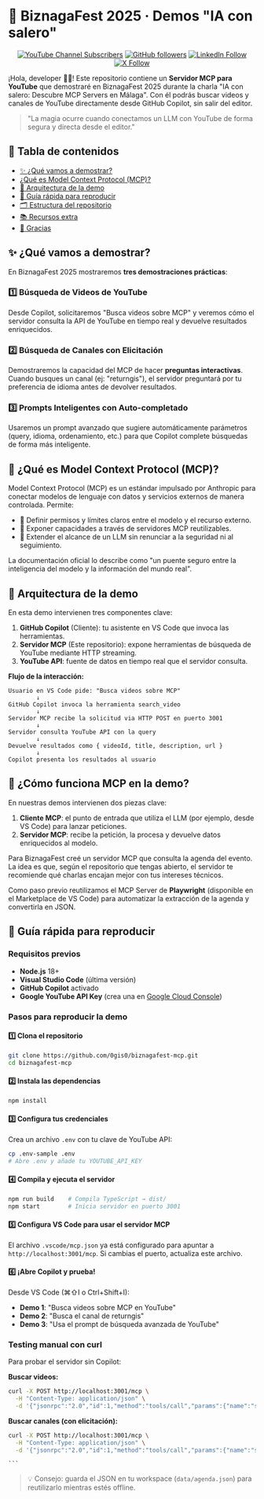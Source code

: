 # 🎉 BiznagaFest 2025 · Demos "IA con salero"

<div align="center">

[![YouTube Channel Subscribers](https://img.shields.io/youtube/channel/subscribers/UC140iBrEZbOtvxWsJ-Tb0lQ?style=for-the-badge&logo=youtube&logoColor=white&color=red)](https://www.youtube.com/c/GiselaTorres?sub_confirmation=1)
[![GitHub followers](https://img.shields.io/github/followers/0GiS0?style=for-the-badge&logo=github&logoColor=white)](https://github.com/0GiS0)
[![LinkedIn Follow](https://img.shields.io/badge/LinkedIn-Sígueme-blue?style=for-the-badge&logo=linkedin&logoColor=white)](https://www.linkedin.com/in/giselatorresbuitrago/)
[![X Follow](https://img.shields.io/badge/X-Sígueme-black?style=for-the-badge&logo=x&logoColor=white)](https://twitter.com/0GiS0)

</div>

¡Hola, developer 👋🏻! Este repositorio contiene un **Servidor MCP para YouTube** que demostraré en BiznagaFest 2025 durante la charla "IA con salero: Descubre MCP Servers en Málaga". Con él podrás buscar videos y canales de YouTube directamente desde GitHub Copilot, sin salir del editor.

> "La magia ocurre cuando conectamos un LLM con YouTube de forma segura y directa desde el editor."

## 🧭 Tabla de contenidos
- [✨ ¿Qué vamos a demostrar?](#-qué-vamos-a-demostrar)
- [¿Qué es Model Context Protocol (MCP)?](#-qué-es-model-context-protocol-mcp)
- [🔄 Arquitectura de la demo](#-arquitectura-de-la-demo)
- [🚀 Guía rápida para reproducir](#-guía-rápida-para-reproducir)
- [🗂️ Estructura del repositorio](#-estructura-del-repositorio)
- [📚 Recursos extra](#-recursos-extra)
- [🙌 Gracias](#-gracias)

## ✨ ¿Qué vamos a demostrar?

En BiznagaFest 2025 mostraremos **tres demostraciones prácticas**:

### 1️⃣ **Búsqueda de Videos de YouTube**
Desde Copilot, solicitaremos "Busca videos sobre MCP" y veremos cómo el servidor consulta la API de YouTube en tiempo real y devuelve resultados enriquecidos.

### 2️⃣ **Búsqueda de Canales con Elicitación**
Demostraremos la capacidad del MCP de hacer **preguntas interactivas**. Cuando busques un canal (ej: "returngis"), el servidor preguntará por tu preferencia de idioma antes de devolver resultados.

### 3️⃣ **Prompts Inteligentes con Auto-completado**
Usaremos un prompt avanzado que sugiere automáticamente parámetros (query, idioma, ordenamiento, etc.) para que Copilot complete búsquedas de forma más inteligente.


## 🤖 ¿Qué es Model Context Protocol (MCP)?
Model Context Protocol (MCP) es un estándar impulsado por Anthropic para conectar modelos de lenguaje con datos y servicios externos de manera controlada. Permite:

- 🔐 Definir permisos y límites claros entre el modelo y el recurso externo.
- 🔌 Exponer capacidades a través de servidores MCP reutilizables.
- 🚀 Extender el alcance de un LLM sin renunciar a la seguridad ni al seguimiento.

La documentación oficial lo describe como "un puente seguro entre la inteligencia del modelo y la información del mundo real".

## 🔄 Arquitectura de la demo
En esta demo intervienen tres componentes clave:

1. **GitHub Copilot** (Cliente): tu asistente en VS Code que invoca las herramientas.
2. **Servidor MCP** (Este repositorio): expone herramientas de búsqueda de YouTube mediante HTTP streaming.
3. **YouTube API**: fuente de datos en tiempo real que el servidor consulta.

**Flujo de la interacción:**
```
Usuario en VS Code pide: "Busca videos sobre MCP"
        ↓
GitHub Copilot invoca la herramienta search_video
        ↓
Servidor MCP recibe la solicitud via HTTP POST en puerto 3001
        ↓
Servidor consulta YouTube API con la query
        ↓
Devuelve resultados como { videoId, title, description, url }
        ↓
Copilot presenta los resultados al usuario
```

## 🔄 ¿Cómo funciona MCP en la demo?
En nuestras demos intervienen dos piezas clave:

1. **Cliente MCP**: el punto de entrada que utiliza el LLM (por ejemplo, desde VS Code) para lanzar peticiones.
2. **Servidor MCP**: recibe la petición, la procesa y devuelve datos enriquecidos al modelo.

Para BiznagaFest creé un servidor MCP que consulta la agenda del evento. La idea es que, según el repositorio que tengas abierto, el servidor te recomiende qué charlas encajan mejor con tus intereses técnicos.

Como paso previo reutilizamos el MCP Server de **Playwright** (disponible en el Marketplace de VS Code) para automatizar la extracción de la agenda y convertirla en JSON.

## 🚀 Guía rápida para reproducir

### Requisitos previos
- **Node.js** 18+
- **Visual Studio Code** (última versión)
- **GitHub Copilot** activado
- **Google YouTube API Key** (crea una en [Google Cloud Console](https://console.cloud.google.com/apis/credentials))

### Pasos para reproducir la demo

#### 1️⃣ Clona el repositorio
```bash
git clone https://github.com/0gis0/biznagafest-mcp.git
cd biznagafest-mcp
```

#### 2️⃣ Instala las dependencias
```bash
npm install
```

#### 3️⃣ Configura tus credenciales
Crea un archivo `.env` con tu clave de YouTube API:
```bash
cp .env-sample .env
# Abre .env y añade tu YOUTUBE_API_KEY
```

#### 4️⃣ Compila y ejecuta el servidor
```bash
npm run build    # Compila TypeScript → dist/
npm start        # Inicia servidor en puerto 3001
```

#### 5️⃣ Configura VS Code para usar el servidor MCP
El archivo `.vscode/mcp.json` ya está configurado para apuntar a `http://localhost:3001/mcp`. Si cambias el puerto, actualiza este archivo.

#### 6️⃣ ¡Abre Copilot y prueba!
Desde VS Code (⌘⇧I o Ctrl+Shift+I):
- **Demo 1**: "Busca videos sobre MCP en YouTube"
- **Demo 2**: "Busca el canal de returngis"
- **Demo 3**: "Usa el prompt de búsqueda avanzada de YouTube"

### Testing manual con curl
Para probar el servidor sin Copilot:

**Buscar videos:**
```bash
curl -X POST http://localhost:3001/mcp \
  -H "Content-Type: application/json" \
  -d '{"jsonrpc":"2.0","id":1,"method":"tools/call","params":{"name":"search_video","arguments":{"query":"MCP"}}}'
```

**Buscar canales (con elicitación):**
```bash
curl -X POST http://localhost:3001/mcp \
  -H "Content-Type: application/json" \
  -d '{"jsonrpc":"2.0","id":1,"method":"tools/call","params":{"name":"search_channel","arguments":{"query":"returngis"}}}'
```
	```

> 💡 Consejo: guarda el JSON en tu workspace (`data/agenda.json`) para reutilizarlo mientras estés offline.


